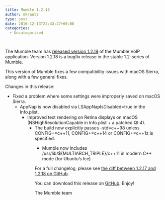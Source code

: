 ```yaml
---
title: Mumble 1.2.18
author: mkrautz
type: post
date: 2016-12-13T22:43:27+00:00
categories:
  - Uncategorized

---
```

<img class="alignleft size-full wp-image-232" title="Mumblesoftwarelogo" src="http://mumble.sourceforge.net/w/logo.png" alt="" />The Mumble team has [released version 1.2.18][1] of the Mumble VoIP application. Version 1.2.18 is a bugfix release in the stable 1.2-series of Mumble.

This version of Mumble fixes a few compatibility issues with macOS Sierra, along with a few general fixes.

<!--more-->

Changes in this release:

  * Fixed a problem where some settings were improperly saved on macOS Sierra. 
      * AppNap is now disabled via LSAppNapIsDisabled=true in the Info.plist. 
          * Improved text rendering on Retina displays on macOS (NSHighResolutionCapable in Info.plist + a patched Qt 4). 
              * The build now explicitly passes -std=c++98 unless CONFIG+=c++11, CONFIG+=c++14 or CONFIG+=c++1z is specified. 
                  * Mumble now includes /usr/lib/${MULTIARCH_TRIPLE}/c++11 in modern C++ mode (for Ubuntu&#8217;s Ice) </ul> 
                    For a full changelog, please see [the diff between 1.2.17 and 1.2.18 on GitHub][2].
                    
                    You can download this release on [GitHub][3]. Enjoy!
                    
                    The Mumble team

 [1]: https://github.com/mumble-voip/mumble/releases/tag/1.2.18
 [2]: https://github.com/mumble-voip/mumble/compare/1.2.17...1.2.18
 [3]: https://github.com/mumble-voip/mumble/releases/tag/1.2.18 "https://github.com/mumble-voip/mumble/releases/tag/1.2.18"